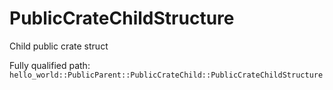 # PublicCrateChildStructure

Child public crate struct


Fully qualified path: `hello_world::PublicParent::PublicCrateChild::PublicCrateChildStructure`

